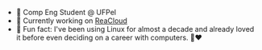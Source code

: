 - 📝 Comp Eng Student @ UFPel
- 🌱 Currently working on [ReaCloud](https://reacloud.duckdns.org)
- 💫 Fun fact:  I've been using Linux for almost a decade and already loved it before even deciding on a career with computers. 🐧❤️

<!--
**maducarmona/maducarmona** is a ✨ _special_ ✨ repository because its `README.md` (this file) appears on your GitHub profile.

Here are some ideas to get you started:

- 🔭 I’m currently working on ...
- 🌱 I’m currently learning ...
- 👯 I’m looking to collaborate on ...
- 🤔 I’m looking for help with ...
- 💬 Ask me about ...
- 📫 How to reach me: ...
- 😄 Pronouns: ...
- ⚡ Fun fact: ...
-->
